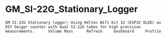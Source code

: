 # GM_SI-22G_Stationary_Logger
    GM SI-22G Stationary logger: Using Heltec Wifi Kit 32 (ESP32 OLED) as DIY Geiger counter with dual SI-22G tubes for high precision measurements.      Volume Mass      Refresh     Dashboard     Profile
